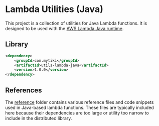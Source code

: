 # Lambda Utilities (Java)
This project is a collection of utilities for Java Lambda functions. It is designed to be used with the [AWS Lambda Java runtime](https://docs.aws.amazon.com/lambda/latest/dg/java-handler.html).

## Library

```xml
<dependency>
    <groupId>com.mytiki</groupId>
    <artifactId>utils-lambda-java</artifactId>
    <version>1.0.0</version>
</dependency>
```

## References
The [reference](reference) folder contains various reference files and code snippets used in Java-based lambda functions. These files are typically included here because their dependencies are too large or utility too narrow to include in the distributed library.
